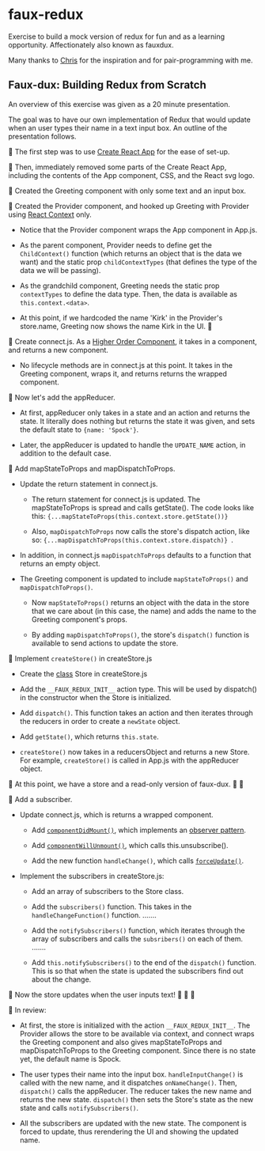 # faux-redux
Exercise to build a mock version of redux for fun and as a learning opportunity. Affectionately also known as fauxdux.

Many thanks to [Chris](https://github.com/chrismiceli) for the inspiration and for pair-programming with me.

## Faux-dux: Building Redux from Scratch

An overview of this exercise was given as a 20 minute presentation.

The goal was to have our own implementation of Redux that would update when an user types their name in a text input box. An outline of the presentation follows.

🔶 The first step was to use [Create React App](https://github.com/facebook/create-react-app) for the ease of set-up.

🔶 Then, immediately removed some parts of the Create React App, including the contents of the App component, CSS, and the React svg logo.

🔶 Created the Greeting component with only some text and an input box.

🔶 Created the Provider component, and hooked up Greeting with Provider using [React Context](https://reactjs.org/docs/context.html) only.

  * Notice that the Provider component wraps the App component in App.js.
  
  * As the parent component, Provider needs to define get the `ChildContext()` function (which returns an object that is the data we want) and the static prop `childContextTypes` (that defines the type of the data we will be passing).

  * As the grandchild component, Greeting needs the static prop `contextTypes` to define the data type. Then, the data is available as `this.context.<data>`.

  * At this point, if we hardcoded the name 'Kirk' in the Provider's store.name, Greeting now shows the name Kirk in the UI. 🎉

🔶 Create connect.js. As a [Higher Order Component](https://reactjs.org/docs/higher-order-components.html), it takes in a component, and returns a new component.

  * No lifecycle methods are in connect.js at this point. It takes in the Greeting component, wraps it, and returns returns the wrapped component.

🔶 Now let's add the appReducer. 

  * At first, appReducer only takes in a state and an action and returns the state. It literally does nothing but returns the state it was given, and sets the default state to `{name: 'Spock'}`.

  * Later, the appReducer is updated to handle the `UPDATE_NAME` action, in addition to the default case.

🔶 Add mapStateToProps and mapDispatchToProps.

  * Update the return statement in connect.js.

    * The return statement for connect.js is updated. The mapStateToProps is spread and calls getState(). The code looks like this: `{...mapStateToProps(this.context.store.getState())}`

    * Also, `mapDispatchToProps` now calls the store's dispatch action, like so: `{...mapDispatchToProps(this.context.store.dispatch)} `. 
    
  * In addition, in connect.js `mapDispatchToProps` defaults to a function that returns an empty object.

  * The Greeting component is updated to include `mapStateToProps()` and `mapDispatchToProps()`. 
  
    * Now `mapStateToProps()` returns an object with the data in the store that we care about (in this case, the name) and adds the name to the Greeting component's props. 
    
    * By adding `mapDispatchToProps()`, the store's `dispatch()` function is available to send actions to update the store. 

🔶 Implement `createStore()` in createStore.js

  * Create the [class](https://developer.mozilla.org/en-US/docs/Web/JavaScript/Reference/Classes) Store in createStore.js

  * Add the `__FAUX_REDUX_INIT__` action type. This will be used by dispatch() in the constructor when the Store is initialized.

  * Add `dispatch()`. This function takes an action and then iterates through the reducers in order to create a `newState` object.

  * Add `getState()`, which returns `this.state`.

  * `createStore()` now takes in a reducersObject and returns a new Store. For example, `createStore()` is called in App.js with the appReducer object.

🔶 At this point, we have a store and a read-only version of faux-dux. 🎉 🎉

🔶 Add a subscriber.

  * Update connect.js, which is returns a wrapped component.
  
    * Add [`componentDidMount()`](https://reactjs.org/docs/react-component.html#componentdidmount), which implements an [observer pattern](https://en.wikipedia.org/wiki/Observer_pattern).

    * Add [`componentWillUnmount()`](https://reactjs.org/docs/react-component.html#componentwillunmount), which calls this.unsubscribe().

    * Add the new function `handleChange()`, which calls [`forceUpdate()`](https://reactjs.org/docs/react-component.html#forceupdate).

  * Implement the subscribers in createStore.js:

    * Add an array of subscribers to the Store class.

    * Add the `subscribers()` function. This takes in the `handleChangeFunction()` function. .......

    * Add the `notifySubscribers()` function, which iterates through the array of subscribers and calls the `subsribers()` on each of them. .......

    * Add `this.notifySubscribers()` to the end of the `dispatch()` function. This is so that when the state is updated the subscribers find out about the change.

🔶 Now the store updates when the user inputs text! 🎉 🎉 🎉

🔶 In review:

  * At first, the store is initialized with the action `__FAUX_REDUX_INIT__`. The Provider allows the store to be available via context, and connect wraps the Greeting component and also gives mapStateToProps and mapDispatchToProps to the Greeting component. Since there is no state yet, the default name is Spock.

  * The user types their name into the input box. `handleInputChange()` is called with the new name, and it dispatches `onNameChange()`. Then, `dispatch()` calls the appReducer. The reducer takes the new name and returns the new state. `dispatch()` then sets the Store's state as the new state and calls `notifySubscribers()`.

  * All the subscribers are updated with the new state. The component is forced to update, thus rerendering the UI and showing the updated name.